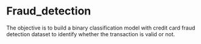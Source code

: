 # Fraud_detection
The objective is to build a binary classification model with credit card fraud detection dataset to identify whether the transaction is valid or not. 
